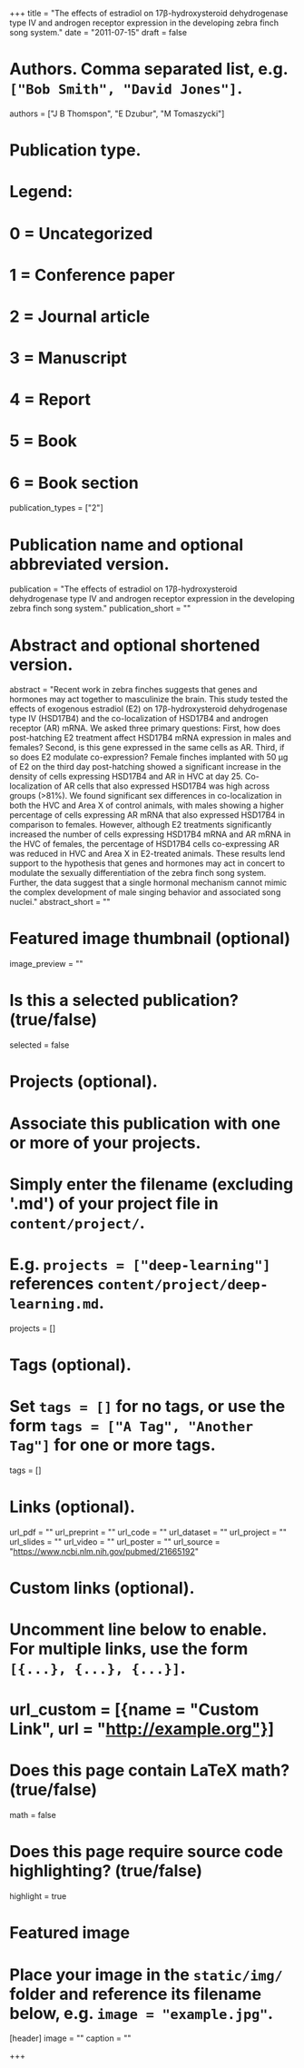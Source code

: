 +++
title = "The effects of estradiol on 17β-hydroxysteroid dehydrogenase type IV and androgen receptor expression in the developing zebra finch song system."
date = "2011-07-15"
draft = false

# Authors. Comma separated list, e.g. `["Bob Smith", "David Jones"]`.
authors = ["J B Thomspon", "E Dzubur", "M Tomaszycki"]

# Publication type.
# Legend:
# 0 = Uncategorized
# 1 = Conference paper
# 2 = Journal article
# 3 = Manuscript
# 4 = Report
# 5 = Book
# 6 = Book section
publication_types = ["2"]

# Publication name and optional abbreviated version.
publication = "The effects of estradiol on 17β-hydroxysteroid dehydrogenase type IV and androgen receptor expression in the developing zebra finch song system."
publication_short = ""

# Abstract and optional shortened version.
abstract = "Recent work in zebra finches suggests that genes and hormones may act together to masculinize the brain. This study tested the effects of exogenous estradiol (E2) on 17β-hydroxysteroid dehydrogenase type IV (HSD17B4) and the co-localization of HSD17B4 and androgen receptor (AR) mRNA. We asked three primary questions: First, how does post-hatching E2 treatment affect HSD17B4 mRNA expression in males and females? Second, is this gene expressed in the same cells as AR. Third, if so does E2 modulate co-expression? Female finches implanted with 50 μg of E2 on the third day post-hatching showed a significant increase in the density of cells expressing HSD17B4 and AR in HVC at day 25. Co-localization of AR cells that also expressed HSD17B4 was high across groups (>81%). We found significant sex differences in co-localization in both the HVC and Area X of control animals, with males showing a higher percentage of cells expressing AR mRNA that also expressed HSD17B4 in comparison to females. However, although E2 treatments significantly increased the number of cells expressing HSD17B4 mRNA and AR mRNA in the HVC of females, the percentage of HSD17B4 cells co-expressing AR was reduced in HVC and Area X in E2-treated animals. These results lend support to the hypothesis that genes and hormones may act in concert to modulate the sexually differentiation of the zebra finch song system. Further, the data suggest that a single hormonal mechanism cannot mimic the complex development of male singing behavior and associated song nuclei."
abstract_short = ""

# Featured image thumbnail (optional)
image_preview = ""

# Is this a selected publication? (true/false)
selected = false

# Projects (optional).
#   Associate this publication with one or more of your projects.
#   Simply enter the filename (excluding '.md') of your project file in `content/project/`.
#   E.g. `projects = ["deep-learning"]` references `content/project/deep-learning.md`.
projects = []

# Tags (optional).
#   Set `tags = []` for no tags, or use the form `tags = ["A Tag", "Another Tag"]` for one or more tags.
tags = []

# Links (optional).
url_pdf = ""
url_preprint = ""
url_code = ""
url_dataset = ""
url_project = ""
url_slides = ""
url_video = ""
url_poster = ""
url_source = "https://www.ncbi.nlm.nih.gov/pubmed/21665192"

# Custom links (optional).
#   Uncomment line below to enable. For multiple links, use the form `[{...}, {...}, {...}]`.
# url_custom = [{name = "Custom Link", url = "http://example.org"}]

# Does this page contain LaTeX math? (true/false)
math = false

# Does this page require source code highlighting? (true/false)
highlight = true

# Featured image
# Place your image in the `static/img/` folder and reference its filename below, e.g. `image = "example.jpg"`.
[header]
image = ""
caption = ""

+++
